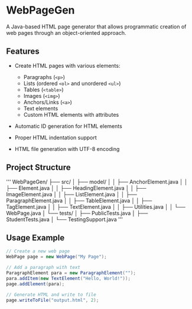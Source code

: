 # WebPageGen

A Java-based HTML page generator that allows programmatic creation of web pages through an object-oriented approach.

## Features

- Create HTML pages with various elements:
  - Paragraphs (`<p>`)
  - Lists (ordered `<ol>` and unordered `<ul>`)
  - Tables (`<table>`)
  - Images (`<img>`)
  - Anchors/Links (`<a>`)
  - Text elements
  - Custom HTML elements with attributes

- Automatic ID generation for HTML elements
- Proper HTML indentation support
- HTML file generation with UTF-8 encoding

## Project Structure
'''
WebPageGen/
├── src/
│   ├── model/
│   │   ├── AnchorElement.java
│   │   ├── Element.java
│   │   ├── HeadingElement.java
│   │   ├── ImageElement.java
│   │   ├── ListElement.java
│   │   ├── ParagraphElement.java
│   │   ├── TableElement.java
│   │   ├── TagElement.java
│   │   ├── TextElement.java
│   │   ├── Utilities.java
│   │   └── WebPage.java
│   └── tests/
│       ├── PublicTests.java
│       ├── StudentTests.java
│       └── TestingSupport.java
'''

## Usage Example

```java
// Create a new web page
WebPage page = new WebPage("My Page");

// Add a paragraph with text
ParagraphElement para = new ParagraphElement("");
para.addItem(new TextElement("Hello, World!"));
page.addElement(para);

// Generate HTML and write to file
page.writeToFile("output.html", 2);
```
